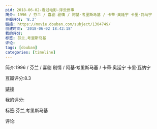 ```yaml
---
pid: 2018-06-02-看过电影-浮云世事
简介: 1996 / 芬兰 / 喜剧 剧情 / 阿基·考里斯马基 / 卡蒂·奥廷宁 卡里·瓦纳宁
豆瓣评分: '8.3'
链接: https://movie.douban.com/subject/1304749/
创建时间: '2018-06-02 18:42:18'
我的评分:
标签: 芬兰,考里斯马基
评论:
tags: [douban]
categories: [timeline]
---
```

简介:1996 / 芬兰 / 喜剧 剧情 / 阿基·考里斯马基 / 卡蒂·奥廷宁 卡里·瓦纳宁

豆瓣评分:8.3

[链接](https://movie.douban.com/subject/1304749/)

我的评分:

标签:芬兰,考里斯马基

评论:

